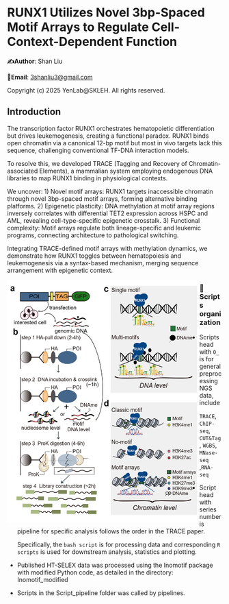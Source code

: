 # **RUNX1 Utilizes Novel 3bp-Spaced Motif Arrays to Regulate Cell-Context-Dependent Function**

**:writing_hand:Author**: Shan Liu

**:email:Email**: 3shanliu3@gmail.com

Copyright (c) 2025 YenLab@SKLEH. All rights reserved.

## Introduction

The transcription factor RUNX1 orchestrates hematopoietic differentiation but drives leukemogenesis, creating a functional paradox. RUNX1 binds open chromatin via a canonical 12-bp motif but most in vivo targets lack this sequence, challenging conventional TF-DNA interaction models. 

To resolve this, we developed TRACE (Tagging and Recovery of Chromatin-associated Elements), a mammalian system employing endogenous DNA libraries to map RUNX1 binding in physiological contexts. 

We uncover: 1) Novel motif arrays: RUNX1 targets inaccessible chromatin through novel 3bp-spaced motif arrays, forming alternative binding platforms. 2) Epigenetic plasticity: DNA methylation at motif array regions inversely correlates with differential TET2 expression across HSPC and AML, revealing cell-type-specific epigenetic crosstalk. 3) Functional complexity: Motif arrays regulate both lineage-specific and leukemic programs, connecting architecture to pathological switching. 

Integrating TRACE-defined motif arrays with methylation dynamics, we demonstrate how RUNX1 toggles between hematopoiesis and leukemogenesis via a syntax-based mechanism, merging sequence arrangement with epigenetic context. 

<img align="left" width=450 src="https://github.com/SANGO63/TRACE_project/blob/main/graphic_summary/TRACE_Graphical_Summary.png">  

### :file_folder:Scripts organization

- Scripts head with `0_` is for general preprocessing NGS data, include

  `TRACE`, `ChIP-seq`,  `CUT&Tag`,  `WGBS`,  `MNase-seq` ,`RNA-seq` 

- Script head with series number is pipeline for specific analysis follows the order in the TRACE paper.

  Specifically, the `bash script` is for processing data and corresponding `R scripts` is used for downstream analysis, statistics and plotting.

- Published HT-SELEX data was processed using the Inomotif package with modified Python code, as detailed in the directory: Inomotif_modified
  
- Scripts in the Script_pipeline folder was called by pipelines.
